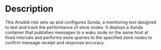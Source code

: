 # Description

This Ansible role sets up and configures Sonda, a monitoring tool designed to test and track the performance of store nodes. It deploys a Sonda container that publishes messages to a waku node on the same host at fixed intervals and performs store queries to the specified store nodes to confirm message receipt and response accuracy.
